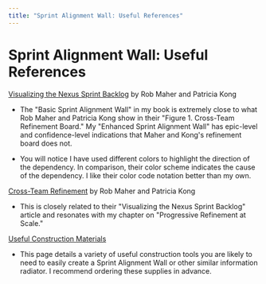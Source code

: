 ```yaml
---
title: "Sprint Alignment Wall: Useful References"
---
```


# Sprint Alignment Wall: Useful References

[Visualizing the Nexus Sprint Backlog](https://www.scrum.org/resources/visualizing-nexus-sprint-backlog) by Rob Maher and Patricia Kong

+ The "Basic Sprint Alignment Wall" in my book is extremely close to what Rob Maher and Patricia Kong show in their "Figure 1. Cross-Team Refinement Board." My "Enhanced Sprint Alignment Wall" has epic-level and confidence-level indications that Maher and Kong's refinement board does not.

+ You will notice I have used different colors to highlight the direction of the dependency. In comparison, their color scheme indicates the cause of the dependency. I like their color code notation better than my own.

[Cross-Team Refinement](https://www.scrum.org/resources/cross-team-refinement-nexus) by Rob Maher and Patricia Kong

+ This is closely related to their "Visualizing the Nexus Sprint Backlog" article and resonates with my chapter on "Progressive Refinement at Scale."


[Useful Construction Materials](http://forgingchange.com/reference_info/UsefulConstructionMaterials)
+ This page details a variety of useful construction tools you are likely to need to easily create a Sprint Alignment Wall or other similar information radiator. I recommend ordering these supplies in advance.
  

















